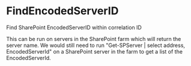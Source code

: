 # FindEncodedServerID
Find SharePoint EncodedServerID within correlation ID

This can be run on servers in the SharePoint farm which will return the server name.  We would still need to run "Get-SPServer | select address, EncodedServerId" on a SharePoint server in the farm to get a list of the EncodedServerId.

